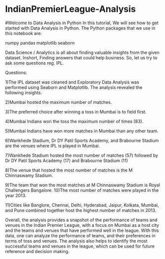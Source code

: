 # IndianPremierLeague-Analysis

#Welcome to Data Analysis in Python
In this tutorial, We will see how to get started with Data Analysis in Python. The Python packages that we use in this notebook are.

numpy
pandas
matplotlib
seaborn

Data Science / Analytics is all about finding valuable insights from the given dataset. Inshort, Finding answers that could help business. So, let us try to ask some questions reg. IPL.

Questions:

1)The IPL dataset was cleaned and Exploratory Data Analysis was performed using Seaborn and Matplotlib. The analysis revealed the following insights.

2)Mumbai hosted the maximum number of matches.

3)The preferred choice after winning a toss in Mumbai is to field first.

4)Mumbai Indians won the toss the maximum number of times (83).

5)Mumbai Indians have won more matches in Mumbai than any other team.

6)Wankhede Stadium, Dr DY Patil Sports Academy, and Brabourne Stadium are the venues where IPL is played in Mumbai.

7)Wankhede Stadium hosted the most number of matches (57) followed by Dr DY Patil Sports Academy (17) and Brabourne Stadium (11)

8)The venue that hosted the most number of matches is the M Chinnaswamy Stadium.

9)The team that won the most matches at M Chinnaswamy Stadium is Royal Challengers Bangalore.
10)The most number of matches were played in the year 2013.

11)Cities like Banglore, Chennai, Delhi, Hyderabad, Jaipur, Kolkata, Mumbai, and Pune combined together host the highest number of matches in 2013.



Overall, the analysis provides a snapshot of the performance of teams and venues in the Indian Premier League, with a focus on Mumbai as a host city and the teams and venues that have performed well in the league. With this data, one can analyze the performance of teams, and their preferences in terms of toss and venues. The analysis also helps to identify the most successful teams and venues in the league, which can be used for future reference and decision making.
